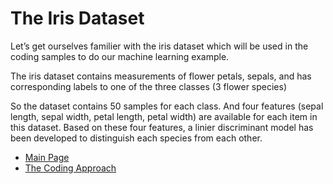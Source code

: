 # The Iris Dataset

Let’s get ourselves familier with the iris dataset which will be used in the coding samples to do our machine learning example. 

The iris dataset contains measurements of flower petals, sepals, and has corresponding labels to one of the three classes (3 flower species)

So the dataset contains 50 samples for each class. And four features (sepal length, sepal width, petal length, petal width) are available for each item in this dataset. 
Based on these four features, a linier discriminant model has been developed to distinguish each species from each other. 

- [Main Page](README.md)
- [The Coding Approach](code-approach.md)
